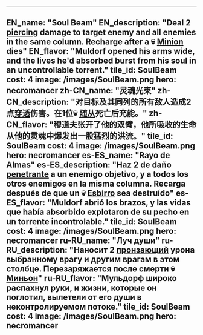 ---

EN_name: "Soul Beam"
EN_description: "Deal 2 <u>piercing</u> damage to target enemy and all enemies in the same column. Recharge after a 💀 <u>Minion</u> dies"
EN_flavor: "Muldorf opened his arms wide, and the lives he'd absorbed burst from his soul in an uncontrollable torrent."
tile_id: SoulBeam
cost: 4
image: /images/SoulBeam.png
hero: necromancer
zh-CN_name: "灵魂光束"
zh-CN_description: "对目标及其同列的所有敌人造成2点<u>穿透</u>伤害。在1位💀 <u>随从</u>死亡后充能。"
zh-CN_flavor: "穆道夫张开了他的双臂，他所吸收的生命从他的灵魂中爆发出一股猛烈的洪流。"
tile_id: SoulBeam
cost: 4
image: /images/SoulBeam.png
hero: necromancer
es-ES_name: "Rayo de Almas"
es-ES_description: "Haz 2 de daño <u>penetrante</u> a un enemigo objetivo, y a todos los otros enemigos en la misma columna. Recarga después de que un 💀 <u>Esbirro</u> sea destruído"
es-ES_flavor: "Muldorf abrió los brazos, y las vidas que había absorbido explotaron de su pecho en un torrente incontrolable."
tile_id: SoulBeam
cost: 4
image: /images/SoulBeam.png
hero: necromancer
ru-RU_name: "Луч души"
ru-RU_description: "Наносит 2 <u>пронзающий</u> урона выбранному врагу и другим врагам в этом столбце. Перезаряжается после смерти 💀 <u>Миньон</u>"
ru-RU_flavor: "Мульдорф широко распахнул руки, и жизни, которые он поглотил, вылетели от его души в неконтролируемом потоке."
tile_id: SoulBeam
cost: 4
image: /images/SoulBeam.png
hero: necromancer
---